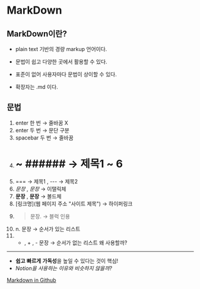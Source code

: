 # MarkDown

MarkDown이란?
-------------
* plain text 기반의 경량 markup 언어이다.
- 문법이 쉽고 다양한 곳에서 활용할 수 있다.
+ 표준이 없어 사용자마다 문법이 상이할 수 있다.
* 확장자는 .md 이다.
## 문법
1. enter 한 번 → 줄바꿈 X
2. enter 두 번 → 문단 구분
3. spacebar 두 번 → 줄바꿈
4. # ~ ###### → 제목1 ~ 6
5. === → 제목1 , --- → 제목2
6. *문장* ,  _문장_ → 이탤릭체
7. **문장** ,  __문장__ → 볼드체
8. [링크명](웹 페이지 주소 "사이트 제목") → 하이퍼링크
9. > 문장. → 블럭 인용
10. n. 문장 → 순서가 있는 리스트
11. * , + , - 문장 → 순서가 없는 리스트
왜 사용할까?
-------------
- **쉽고** __빠르게__ **가독성**을 높일 수 있다는 것이 핵심!
- *Notion을 사용하는 이유와 비슷하지 않을까?*

[Markdown in Github](https://gist.github.com/ihoneymon/652be052a0727ad59601)
